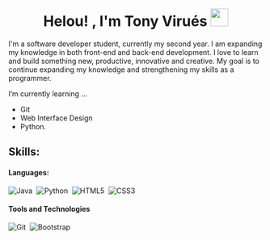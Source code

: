 <h1 align="center"><b>Helou! , I'm Tony Virués </b><img src="https://media.giphy.com/media/hvRJCLFzcasrR4ia7z/giphy.gif" width="35"></h1>

I'm a software developer student, currently my second year. I am expanding my knowledge in both front-end and back-end development. I love to learn and build something new, productive, innovative and creative.
My goal is to continue expanding my knowledge and strengthening my skills as a programmer.

 I’m currently learning ...
- Git
- Web Interface Design
- Python.

## Skills:

#### Languages:

![Java](https://img.shields.io/badge/Java-ED8B00?style=for-the-badge&logo=java&logoColor=white)&nbsp;
![Python](https://img.shields.io/badge/Python-3776AB?style=for-the-badge&logo=python&logoColor=white)&nbsp;
![HTML5](https://img.shields.io/badge/html5-%23E34F26.svg?style=for-the-badge&logo=html5&logoColor=white)&nbsp;
![CSS3](https://img.shields.io/badge/css3-%231572B6.svg?style=for-the-badge&logo=css3&logoColor=white)&nbsp;

#### Tools and Technologies

![Git](https://img.shields.io/badge/GIT-E44C30?style=for-the-badge&logo=git&logoColor=white)&nbsp;
![Bootstrap](https://img.shields.io/badge/bootstrap-%238511FA.svg?style=for-the-badge&logo=bootstrap&logoColor=white)&nbsp;
